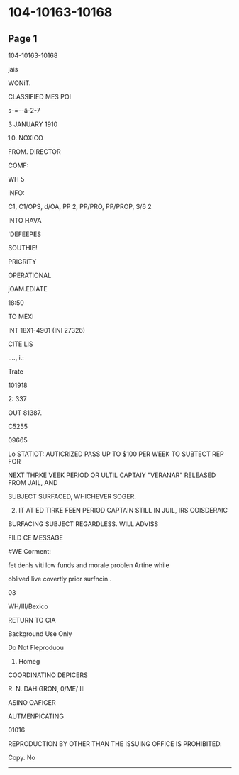 # 104-10163-10168

## Page 1

104-10163-10168

jais

WONiT.

CLASSIFIED MES POI

s-=--ä-2-7

3 JANUARY 1910

10. NOXICO

FROM. DIRECTOR

COMF:

WH 5

iNFO:

C1, C1/OPS, d/OA, PP 2, PP/PRO, PP/PROP, S/6 2

INTO HAVA

'DEFEEPES

SOUTHIE!

PRIGRITY

OPERATIONAL

jOAM.EDIATE

18:50

TO MEXI

INT 18X1-4901 (INI 27326)

CITE LIS

...., i.:

Trate

101918

2: 337

OUT 81387.

C5255

09665

Lo STATIOT: AUTICRIZED PASS UP TO $100 PER WEEK TO SUBTECT REP FOR

NEXT THRKE VEEK PERIOD OR ULTIL CAPTAIY "VERANAR" RELEASED FROM JAIL, AND

SUBJECT SURFACED, WHICHEVER SOGER.

2. IT AT ED TIRKE FEEN PERIOD CAPTAIN STILL IN JUIL, IRS COISDERAIC

BURFACING SUBJECT REGARDLESS. WILL ADVISS

FILD CE MESSAGE

#WE Corment:

fet denls viti low funds and morale problen Artine while

oblived live covertly prior surfncin..

03

WH/III/Bexico

RETURN TO CIA

Background Use Only

Do Not Fleproduou

1) Homeg

COORDINATINO DEPICERS

R. N. DAHIGRON, 0/ME/ III

ASINO OAFICER

AUTMENPICATING

01016

REPRODUCTION BY OTHER THAN THE ISSUING OFFICE IS PROHIBITED.

Copy. No

---

